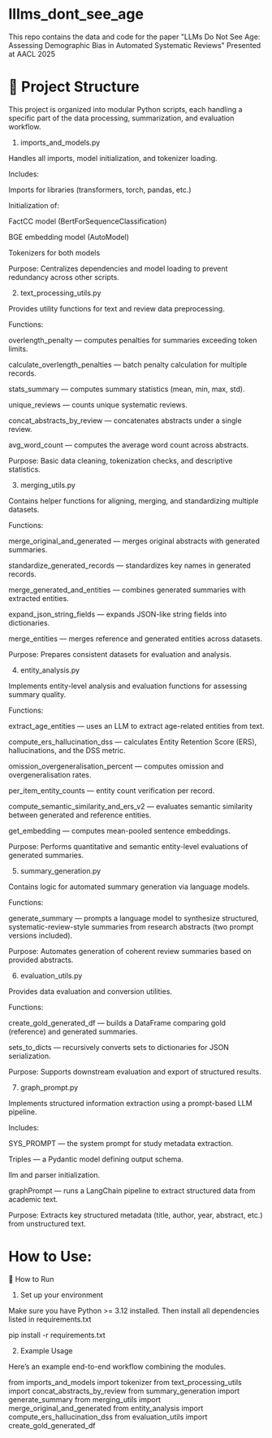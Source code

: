 # lllms_dont_see_age
This repo contains the data and code for the paper "LLMs Do Not See Age: Assessing Demographic Bias in Automated Systematic Reviews" Presented at AACL 2025


# 🧩 Project Structure

This project is organized into modular Python scripts, each handling a specific part of the data processing, summarization, and evaluation workflow.

1. imports_and_models.py

Handles all imports, model initialization, and tokenizer loading.

Includes:

Imports for libraries (transformers, torch, pandas, etc.)

Initialization of:

FactCC model (BertForSequenceClassification)

BGE embedding model (AutoModel)

Tokenizers for both models

Purpose:
Centralizes dependencies and model loading to prevent redundancy across other scripts.

2. text_processing_utils.py

Provides utility functions for text and review data preprocessing.

Functions:

overlength_penalty — computes penalties for summaries exceeding token limits.

calculate_overlength_penalties — batch penalty calculation for multiple records.

stats_summary — computes summary statistics (mean, min, max, std).

unique_reviews — counts unique systematic reviews.

concat_abstracts_by_review — concatenates abstracts under a single review.

avg_word_count — computes the average word count across abstracts.

Purpose:
Basic data cleaning, tokenization checks, and descriptive statistics.

3. merging_utils.py

Contains helper functions for aligning, merging, and standardizing multiple datasets.

Functions:

merge_original_and_generated — merges original abstracts with generated summaries.

standardize_generated_records — standardizes key names in generated records.

merge_generated_and_entities — combines generated summaries with extracted entities.

expand_json_string_fields — expands JSON-like string fields into dictionaries.

merge_entities — merges reference and generated entities across datasets.

Purpose:
Prepares consistent datasets for evaluation and analysis.

4. entity_analysis.py

Implements entity-level analysis and evaluation functions for assessing summary quality.

Functions:

extract_age_entities — uses an LLM to extract age-related entities from text.

compute_ers_hallucination_dss — calculates Entity Retention Score (ERS), hallucinations, and the DSS metric.

omission_overgeneralisation_percent — computes omission and overgeneralisation rates.

per_item_entity_counts — entity count verification per record.

compute_semantic_similarity_and_ers_v2 — evaluates semantic similarity between generated and reference entities.

get_embedding — computes mean-pooled sentence embeddings.

Purpose:
Performs quantitative and semantic entity-level evaluations of generated summaries.

5. summary_generation.py

Contains logic for automated summary generation via language models.

Functions:

generate_summary — prompts a language model to synthesize structured, systematic-review-style summaries from research abstracts (two prompt versions included).

Purpose:
Automates generation of coherent review summaries based on provided abstracts.

6. evaluation_utils.py

Provides data evaluation and conversion utilities.

Functions:

create_gold_generated_df — builds a DataFrame comparing gold (reference) and generated summaries.

sets_to_dicts — recursively converts sets to dictionaries for JSON serialization.

Purpose:
Supports downstream evaluation and export of structured results.

7. graph_prompt.py

Implements structured information extraction using a prompt-based LLM pipeline.

Includes:

SYS_PROMPT — the system prompt for study metadata extraction.

Triples — a Pydantic model defining output schema.

llm and parser initialization.

graphPrompt — runs a LangChain pipeline to extract structured data from academic text.

Purpose:
Extracts key structured metadata (title, author, year, abstract, etc.) from unstructured text.


# How to Use:

🚀 How to Run
1. Set up your environment

Make sure you have Python >= 3.12 installed.
Then install all dependencies listed in requirements.txt

pip install -r requirements.txt

2. Example Usage

Here’s an example end-to-end workflow combining the modules.

from imports_and_models import tokenizer
from text_processing_utils import concat_abstracts_by_review
from summary_generation import generate_summary
from merging_utils import merge_original_and_generated
from entity_analysis import compute_ers_hallucination_dss
from evaluation_utils import create_gold_generated_df
